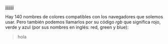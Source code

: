 jjjjjjjj 

Hay 140 nombres de colores compatibles con los navegadores que solemos usar. Pero también podemos llamarlos por su código _rgb_ que significa <span style=”color:red”>rojo</span>, <span style=”color:green”>verde</span> y <span style=”color:blue”>azul</span> (por sus nombres en inglés: red, green y blue):

> hola